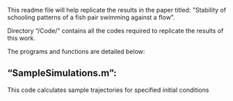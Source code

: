 This readme file will help replicate the results in the paper titled: "Stability of schooling patterns of a fish pair swimming against a flow".

Directory “/Code/” contains all the codes required to replicate the results of this work.

The programs and functions are detailed below:
## “SampleSimulations.m”: 
This code calculates sample trajectories for specified initial conditions

## 

